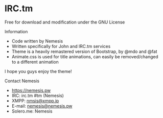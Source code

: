 # IRC.tm

Free for download and modification under the GNU License

Information
- Code written by Nemesis
- Written specifically for John and IRC.tm services
- Theme is a heavily remastered version of Bootstrap, by @mdo and @fat
- Animate.css is used for title animations, can easily be removed/changed to a different animation

I hope you guys enjoy the theme!

Contact Nemesis

- https://nemesis.pw
- IRC: irc.tm #tm (Nemesis)
- XMPP: nmsis@xmpp.jp
- E-mail: nemesis@nemesis.pw
- Solero.me: Nemesis
